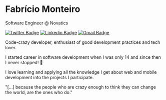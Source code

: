 
# Fabrício Monteiro 

Software Engineer @ Novatics

[![Twitter Badge](https://img.shields.io/badge/-@fabsmont-3082ab?style=flat-square&labelColor=3082ab&logo=twitter&logoColor=white&link=https://twitter.com/fabsmont)](https://twitter.com/fabsmont) 
[![Linkedin Badge](https://img.shields.io/badge/-Fabrício%20Monteiro-3082ab?style=flat-square&logo=Linkedin&logoColor=white&link=https://www.linkedin.com/in/fabmont/)](https://www.linkedin.com/in/fabmont/) 
[![Gmail Badge](https://img.shields.io/badge/-fabriciosantos47@gmail.com-3082ab?style=flat-square&logo=Gmail&logoColor=white&link=mailto:fabriciosantos47@gmail.com)](mailto:fabriciosantos47@gmail.com)

Code-crazy developer, enthusiast of good development practices and tech lover.

I started career in software development when I was only 14 and since then I never stopped! 🚀

I love learning and applying all the knowledge I get about web and mobile development into the projects I participate.

"[...] because the people who are crazy enough to think they can change the world, are the ones who do."
